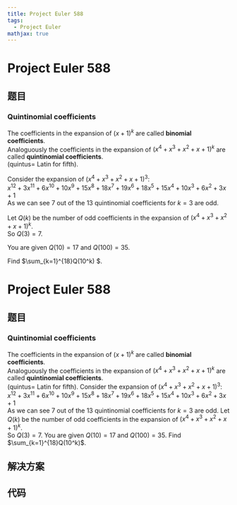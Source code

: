 ```yaml
---
title: Project Euler 588
tags:
  - Project Euler
mathjax: true
---
```

<escape><!-- more --></escape>
    
# Project Euler 588
## 题目
### Quintinomial coefficients


The coefficients in the expansion of $(x+1)^k$ are called <b>binomial coefficients</b>.<br />
Analoguously the coefficients in the expansion of $(x^4+x^3+x^2+x+1)^k$ are called <b>quintinomial coefficients</b>.<br /> (quintus= Latin for fifth).


Consider the expansion of $(x^4+x^3+x^2+x+1)^3$:<br />
$x^{12}+3x^{11}+6x^{10}+10x^9+15x^8+18x^7+19x^6+18x^5+15x^4+10x^3+6x^2+3x+1$<br />
As we can see 7 out of the 13 quintinomial coefficients for $k=3$ are odd.


Let $Q(k)$ be the number of odd coefficients in the expansion of $(x^4+x^3+x^2+x+1)^k$.<br />
So $Q(3)=7$.


You are given $Q(10)=17$ and $Q(100)=35$.

Find  $\sum_{k=1}^{18}Q(10^k) $.





# Project Euler 588
## 题目
### Quintinomial coefficients

The coefficients in the expansion of $(x+1)^k$ are called <b>binomial coefficients</b>.<br>Analoguously the coefficients in the expansion of $(x^4+x^3+x^2+x+1)^k$ are called <b>quintinomial coefficients</b>.<br>(quintus= Latin for fifth).
Consider the expansion of $(x^4+x^3+x^2+x+1)^3$:<br>$x^{12}+3x^{11}+6x^{10}+10x^9+15x^8+18x^7+19x^6+18x^5+15x^4+10x^3+6x^2+3x+1$<br>As we can see 7 out of the 13 quintinomial coefficients for $k=3$ are odd.
Let $Q(k)$ be the number of odd coefficients in the expansion of $(x^4+x^3+x^2+x+1)^k$.<br>So $Q(3)=7$.
You are given $Q(10)=17$ and $Q(100)=35$.
Find $\sum_{k=1}^{18}Q(10^k)$.


## 解决方案


## 代码


